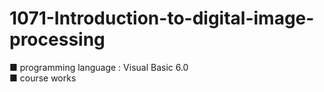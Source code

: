 # 1071-Introduction-to-digital-image-processing
■ programming language : Visual Basic 6.0     
■ course works
